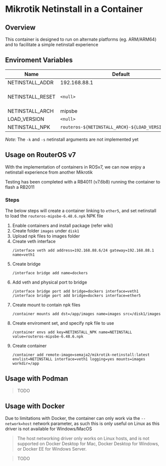 # Mikrotik Netinstall in a Container

## Overview
This container is designed to run on alternate platforms (eg. ARM/ARM64) and to facilitate a simple netinstall experience

## Enviroment Variables
| Name | Default | Description |
|------|---------|-------------|
| NETINSTALL_ADDR | 192.168.88.1 | Client IP Address for Netinstall to assign |
| NETINSTALL_RESET | `<null>` | Add `-r` to Netinstall arguments (https://help.mikrotik.com/docs/display/ROS/Netinstall#Netinstall-InstructionsforLinux)
| NETINSTALL_ARCH | mipsbe | CPU Architecture to use when selecting npk (Optional) |
| LOAD_VERSION | `<null>` | RouterOS version to use when selecting npk (Optional) |
| NETINSTALL_NPK | `routeros-${NETINSTALL_ARCH}-${LOAD_VERSION}.npk"` | NPK for Netinstall to use |

*Note:* The `-k` and `-s` netinstall arguments are not implemented yet

## Usage on RouterOS v7
With the implementation of containers in ROSv7, we can now enjoy a netinstall experience from another Mikrotik

Testing has been completed with a RB4011 (v7.6b8) running the container to flash a RB2011

### Steps
The below steps will create a container linking to `ether5`, and set netinstall to load the `routeros-mipsbe-6.48.6.npk` NPK file

1. Enable containers and install package (refer wiki)
2. Create folder `images` under `disk1`
3. Upload npk files to images folder
4. Create veth interface 
    ```
    /interface veth add address=192.168.88.6/24 gateway=192.168.88.1 name=veth1
    ```
5. Create bridge
    ```
    /interface bridge add name=dockers
    ```
6. Add veth and physical port to bridge
    ```
    /interface bridge port add bridge=dockers interface=veth1
    /interface bridge port add bridge=dockers interface=ether5
    ```
7. Create mount to contain npk files
    ```
    /container mounts add dst=/app/images name=images src=/disk1/images
    ```
8. Create enviroment set, and specify npk file to use
    ```
    /container envs add key=NETINSTALL_NPK name=NETINSTALL value=routeros-mipsbe-6.48.6.npk
    ```
9. Create container
    ```
    /container add remote-image=semaja2/mikrotik-netinstall:latest envlist=NETINSTALL interface=veth1 logging=yes mounts=images workdir=/app
    ```

## Usage with Podman
>TODO

## Usage with Docker
Due to limitations with Docker, the container can only work via the `--network=host` network parameter, as such this is only useful on Linux as this driver is not available for Windows/MacOS
 > The host networking driver only works on Linux hosts, and is not supported on Docker Desktop for Mac, Docker Desktop for Windows, or Docker EE for Windows Server.

>TODO